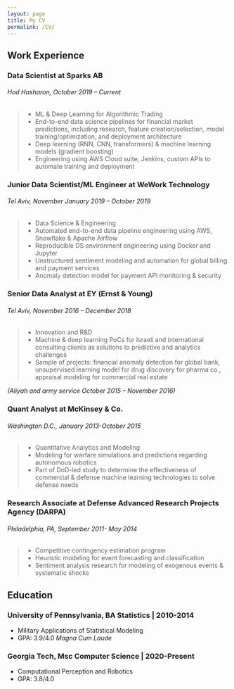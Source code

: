 ```yaml
---
layout: page
title: My CV
permalink: /CV/
---
```

## **Work Experience**
### Data Scientist at **Sparks AB** 
###### Hod Hasharon, October 2019 – Current
>- ML & Deep Learning for Algorithmic Trading
>- End-to-end data science pipelines for financial market predictions, including research, feature creation/selection, model training/optimization, and deployment architecture
>- Deep learning (RNN, CNN, transformers) & machine learning models (gradient boosting)
>- Engineering using AWS Cloud suite, Jenkins, custom APIs to automate training and deployment

### Junior Data Scientist/ML Engineer at **WeWork Technology**
###### Tel Aviv, November January 2019 – October 2019
>- Data Science & Engineering
>- Automated end-to-end data pipeline engineering using AWS, Snowflake & Apache Airflow
>- Reproducible DS environment engineering using Docker and Jupyter
>- Unstructured sentiment modeling and automation for global billing and payment services
>- Anomaly detection model for payment API monitoring & security

### Senior Data Analyst at **EY (Ernst & Young)**
###### Tel Aviv, November 2016 – December 2018
>- Innovation and R&D
>- Machine & deep learning PoCs for Israeli and international consulting clients as solutions to predictive and analytics challenges
>- Sample of projects: financial anomaly detection for global bank, unsupervised learning model for drug discovery for pharma co., appraisal modeling for commercial real estate

*(Aliyah and army service October 2015 – November 2016)*

### Quant Analyst at **McKinsey & Co.**
###### Washington D.C., January 2013-October 2015
>- Quantitative Analytics and Modeling
>- Modeling for warfare simulations and predictions regarding autonomous robotics
>- Part of DoD-led study to determine the effectiveness of commercial & defense machine learning technologies to solve defense needs

### Research Associate at **Defense Advanced Research Projects Agency (DARPA)**
###### Philadelphia, PA, September 2011- May 2014
>- Competitive contingency estimation program
>- Heuristic modeling for event forecasting and classification
>- Sentiment analysis research for modeling of exogenous events & systematic shocks

## **Education**
### **University of Pennsylvania**, BA Statistics | 2010-2014
- Military Applications of Statistical Modeling
- GPA: 3.9/4.0 *Magna Cum Laude*

### **Georgia Tech**, Msc Computer Science | 2020-Present
- Computational Perception and Robotics
- GPA: 3.8/4.0
